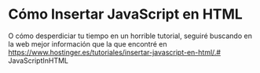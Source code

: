 # Cómo Insertar JavaScript en HTML

O cómo desperdiciar tu tiempo en un horrible tutorial, seguiré buscando en la web mejor información que la que encontré en https://www.hostinger.es/tutoriales/insertar-javascript-en-html/.# JavaScriptInHTML
